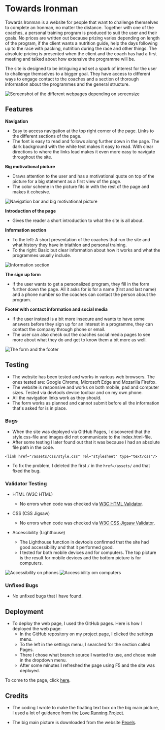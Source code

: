 # Towards Ironman
Towards Ironman is a website for people that want to challenge themselves to complete an Ironman, no matter the distance. Together with one of the coaches, a personal training program is produced to suit the user and their goals. No prices are written out because prizing varies depending on length of the program, if the client wants a nutrition guide, help the days following up to the race with packing, nutrition during the race and other things. The absolute pricing is presented when the client and the coach has had a first meeting and talked about how extensive the programme will be.

The site is designed to be intriguing and set a spark of interest for the user to challenge themselves to a bigger goal. They have access to different ways to engage contact to the coaches and a section of thorough information about the programmes and the general structure.

![Screenshot of the different webpages depending on screensize](https://user-images.githubusercontent.com/114992573/198244274-22ce7a4d-4e79-46db-80b2-1b9a5090eaba.png)

## Features
**Navigation**
- Easy to access navigation at the top right corner of the page. Links to the different sections of the page.
- The font is easy to read and follows along further down in the page. The dark background with the white text makes it easy to read. With clear directions to where the links lead makes it even more easy to navigate throughout the site.

**Big motivational picture**
- Draws attention to the user and has a motivational quote on top of the picture for a big statement as a first view of the page.
- The color scheme in the picture fits in with the rest of the page and makes it cohesive.

![Navigation bar and big motivational picture](https://user-images.githubusercontent.com/114992573/198257692-7d0ff21b-fcad-40cc-968f-cc543b75d8e1.png)

**Introduction of the page**
- Gives the reader a short introduction to what the site is all about.

**Information section**
- To the left: A short presentation of the coaches that run the site and what history they have in triathlon and personal training.
- To the right: Basic but clear information about how it works and what the programmes usually include.

![Information section](https://user-images.githubusercontent.com/114992573/198264826-fe0f1adb-79b7-4662-aa0d-fac79eeab79f.png)

**The sign up form**
- If the user wants to get a personalized program, they fill in the form further down the page. All it asks for is for a name (first and last name) and a phone number so the coaches can contact the person about the program. 

**Footer with contact information and social media**
- If the user instead is a bit more insecure and wants to have some answers before they sign up for an interest in a programme, they can contact the company through phone or email.
- The user can also check out the coaches social media pages to see more about what they do and get to know them a bit more as well.

![The form and the footer](https://user-images.githubusercontent.com/114992573/198264959-45411b46-4a57-432d-bd9b-476606825ebb.png)

## Testing
- The website has been tested and works in various web browsers. The ones tested are: Google Chrome, Microsoft Edge and Mozarilla Firefox.
- The website is responsive and works on both mobile, pad and computer sizes. Tested via devtools device toolbar and on my own phone.
- All the navigation links work as they should.
- The form works as planned and cannot submit before all the information that's asked for is in place.

### Bugs
- When the site was deployed via GitHub Pages, I discovered that the style.css-file and images did not communicate to the index.html-file.
- After some testing I later found out that it was because I had an absolute file path in the code.
```
<link href="/assets/css/style.css" rel="stylesheet" type="text/css"/>
```
- To fix the problem, I deleted the first `/` in the `href=/assets/` and that fixed the bug.

### Validator Testing
- HTML (W3C HTML)
  - No errors when code was checked via [W3C HTML Validator](https://validator.w3.org/#validate_by_input).
  
- CSS (CSS Jigsaw)
  - No errors when code was checked via [W3C CSS Jigsaw Validator](https://jigsaw.w3.org/css-validator/).

- Accessibility (Lighthouse)
  - The Lighthouse function in devtools confirmed that the site had good accessibility and that it performed good.
  - I tested for both mobile devices and for computers. The top picture is the result for mobile devices and the bottom picture is for computers.
  
![Accessibility on phones](https://user-images.githubusercontent.com/114992573/198268865-87690c80-ffeb-46a7-bd2e-d3fc63032ea9.png)
![Accessibility om computers](https://user-images.githubusercontent.com/114992573/198268928-eca24236-2e53-4564-8b1d-c5fc05cc306e.png)

### Unfixed Bugs
- No unfixed bugs that I have found.
  
## Deployment
- To deploy the web page, I used the GitHub pages. Here is how I deployed the web page:
  - In the GitHub repository on my project page, I clicked the settings menu.
  - To the left in the settings menu, I searched for the section called Pages.
  - There I chose what branch source I wanted to use, and chose main in the dropdown menu.
  - After some minutes I refreshed the page using F5 and the site was deployed.

To come to the page, click [here](https://alvakarlsson.github.io/portfolio1/).

## Credits
- The coding I wrote to make the floating text box on the big main picture, I used a lot of guidance from the [Love Running Project](https://alvakarlsson.github.io/love-running/).

- The big main picture is downloaded from the website [Pexels](https://www.pexels.com/).
